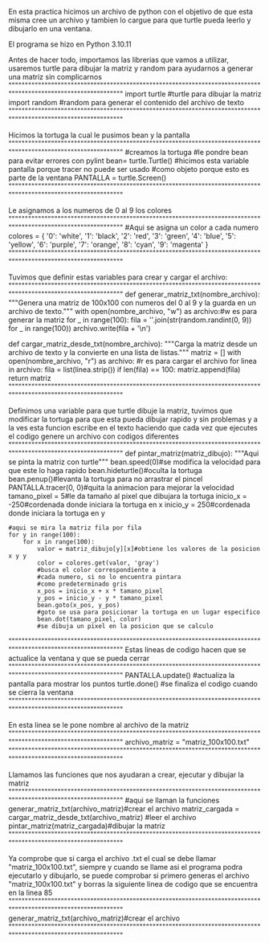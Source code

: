 En esta practica hicimos un archivo de python con el objetivo de que esta misma cree un archivo y tambien lo cargue
para que turtle pueda leerlo y dibujarlo en una ventana.

El programa se hizo en Python 3.10.11

Antes de hacer todo, importamos las librerias que vamos a utilizar, usaremos turtle para dibujar la matriz
y random para ayudarnos a generar una matriz sin complicarnos
""""""""""""""""""""""""""""""""""""""""""""""""""""""""""""""""""""""""""""""""""""""""""""""""""""""""""""""""
import turtle
#turtle para dibujar la matriz
import random
#random para generar el contenido del archivo de texto
""""""""""""""""""""""""""""""""""""""""""""""""""""""""""""""""""""""""""""""""""""""""""""""""""""""""""""""""

Hicimos la tortuga la cual le pusimos bean y la pantalla
""""""""""""""""""""""""""""""""""""""""""""""""""""""""""""""""""""""""""""""""""""""""""""""""""""""""""""""""
#creamos la tortuga
#le pondre bean para evitar errores con pylint
bean= turtle.Turtle()
#hicimos esta variable pantalla porque tracer no puede ser usado
#como objeto porque esto es parte de la ventana
PANTALLA = turtle.Screen()
""""""""""""""""""""""""""""""""""""""""""""""""""""""""""""""""""""""""""""""""""""""""""""""""""""""""""""""""

Le asignamos a los numeros de 0 al 9 los colores
""""""""""""""""""""""""""""""""""""""""""""""""""""""""""""""""""""""""""""""""""""""""""""""""""""""""""""""""
#Aqui se asigna un color a cada numero
colores = {
    '0': 'white',
    '1': 'black',
    '2': 'red',
    '3': 'green',
    '4': 'blue',
    '5': 'yellow',
    '6': 'purple',
    '7': 'orange',
    '8': 'cyan',
    '9': 'magenta'
}
""""""""""""""""""""""""""""""""""""""""""""""""""""""""""""""""""""""""""""""""""""""""""""""""""""""""""""""""

Tuvimos que definir estas variables para crear y cargar el archivo:
""""""""""""""""""""""""""""""""""""""""""""""""""""""""""""""""""""""""""""""""""""""""""""""""""""""""""""""""
def generar_matriz_txt(nombre_archivo):
    """Genera una matriz de 100x100 con numeros del 0 al 9 y la guarda en un archivo de texto."""
    with open(nombre_archivo, "w") as archivo:#w es para generar la matriz
        for _ in range(100):
            fila = ''.join(str(random.randint(0, 9)) for _ in range(100))
            archivo.write(fila + '\n')

def cargar_matriz_desde_txt(nombre_archivo):
    """Carga la matriz desde un archivo de texto y la convierte en una lista de listas."""
    matriz = []
    with open(nombre_archivo, "r") as archivo: #r es para cargar el archivo
        for linea in archivo:
            fila = list(linea.strip())
            if len(fila) == 100:
                matriz.append(fila)
    return matriz
""""""""""""""""""""""""""""""""""""""""""""""""""""""""""""""""""""""""""""""""""""""""""""""""""""""""""""""""

Definimos una variable para que turtle dibuje la matriz, tuvimos que modificar la tortuga para que esta pueda
dibujar rapido y sin problemas y a la ves esta funcion escribe en el texto haciendo que cada vez que ejecutes el codigo genere un archivo con codigos diferentes 
""""""""""""""""""""""""""""""""""""""""""""""""""""""""""""""""""""""""""""""""""""""""""""""""""""""""""""""""
def pintar_matriz(matriz_dibujo):
    """Aqui se pinta la matriz con turtle"""
    bean.speed(0)#se modifica la velocidad para que este lo haga rapido
    bean.hideturtle()#oculta la tortuga
    bean.penup()#levanta la tortuga para no arrastrar el pincel
    PANTALLA.tracer(0, 0)#quita la animacion para mejorar la velocidad
    tamano_pixel = 5#le da tamaño al pixel que dibujara la tortuga
    inicio_x = -250#cordenada donde iniciara la tortuga en x
    inicio_y = 250#cordenada donde iniciara la tortuga en y

    #aqui se mira la matriz fila por fila
    for y in range(100):
        for x in range(100):
            valor = matriz_dibujo[y][x]#obtiene los valores de la posicion x y y
            color = colores.get(valor, 'gray')
            #busca el color correspondiente a
            #cada numero, si no lo encuentra pintara
            #como predeterminado gris
            x_pos = inicio_x + x * tamano_pixel
            y_pos = inicio_y - y * tamano_pixel
            bean.goto(x_pos, y_pos)
            #goto se usa para posicionar la tortuga en un lugar especifico
            bean.dot(tamano_pixel, color)
            #se dibuja un pixel en la posicion que se calculo
""""""""""""""""""""""""""""""""""""""""""""""""""""""""""""""""""""""""""""""""""""""""""""""""""""""""""""""""
Estas lineas de codigo hacen que se actualice la ventana y que se pueda cerrar
""""""""""""""""""""""""""""""""""""""""""""""""""""""""""""""""""""""""""""""""""""""""""""""""""""""""""""""""
PANTALLA.update()
    #actualiza la pantalla para mostrar los puntos
    turtle.done()
    #se finaliza el codigo cuando se cierra la ventana
""""""""""""""""""""""""""""""""""""""""""""""""""""""""""""""""""""""""""""""""""""""""""""""""""""""""""""""""

En esta linea se le pone nombre al archivo de la matriz
""""""""""""""""""""""""""""""""""""""""""""""""""""""""""""""""""""""""""""""""""""""""""""""""""""""""""""""""
archivo_matriz = "matriz_100x100.txt"
""""""""""""""""""""""""""""""""""""""""""""""""""""""""""""""""""""""""""""""""""""""""""""""""""""""""""""""""

Llamamos las funciones que nos ayudaran a crear, ejecutar y dibujar la matriz
""""""""""""""""""""""""""""""""""""""""""""""""""""""""""""""""""""""""""""""""""""""""""""""""""""""""""""""""
#aqui se llaman la funciones
generar_matriz_txt(archivo_matriz)#crear el archivo
matriz_cargada = cargar_matriz_desde_txt(archivo_matriz)  #leer el archivo
pintar_matriz(matriz_cargada)#dibujar la matriz
""""""""""""""""""""""""""""""""""""""""""""""""""""""""""""""""""""""""""""""""""""""""""""""""""""""""""""""""

Ya comprobe que si carga el archivo .txt el cual se debe llamar "matriz_100x100.txt", siempre y cuando se llame
asi el programa podra ejecutarlo y dibujarlo, se puede comprobar si primero generas el archivo "matriz_100x100.txt"
y borras la siguiente linea de codigo que se encuentra en la linea 85
""""""""""""""""""""""""""""""""""""""""""""""""""""""""""""""""""""""""""""""""""""""""""""""""""""""""""""""""
generar_matriz_txt(archivo_matriz)#crear el archivo
""""""""""""""""""""""""""""""""""""""""""""""""""""""""""""""""""""""""""""""""""""""""""""""""""""""""""""""""
